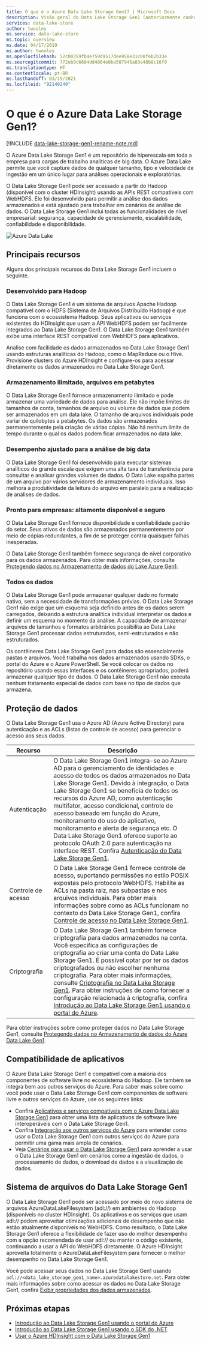 ```yaml
---
title: O que é o Azure Data Lake Storage Gen1? | Microsoft Docs
description: Visão geral do Data Lake Storage Gen1 (anteriormente conhecido como Azure Data Lake Store) e o valor que ele oferece em relação a outros armazenamentos de dados
services: data-lake-store
author: twooley
ms.service: data-lake-store
ms.topic: overview
ms.date: 04/17/2019
ms.author: twooley
ms.openlocfilehash: 52c00359fb4e759d9517dee958e31c00feb2b33e
ms.sourcegitcommit: 772eb9c6684dd4864e0ba507945a83e48b8c16f0
ms.translationtype: HT
ms.contentlocale: pt-BR
ms.lasthandoff: 03/19/2021
ms.locfileid: "92149249"
---
```

# <a name="what-is-azure-data-lake-storage-gen1"></a>O que é o Azure Data Lake Storage Gen1?

[!INCLUDE [data-lake-storage-gen1-rename-note.md](../../includes/data-lake-storage-gen1-rename-note.md)]

O Azure Data Lake Storage Gen1 é um repositório de hiperescala em toda a empresa para cargas de trabalho analíticas de big data. O Azure Data Lake permite que você capture dados de qualquer tamanho, tipo e velocidade de ingestão em um único lugar para análises operacionais e exploratórias.

O Data Lake Storage Gen1 pode ser acessado a partir do Hadoop (disponível com o cluster HDInsight) usando as APIs REST compatíveis com WebHDFS. Ele foi desenvolvido para permitir a análise dos dados armazenados e está ajustado para trabalhar em cenários de análise de dados. O Data Lake Storage Gen1 inclui todas as funcionalidades de nível empresarial: segurança, capacidade de gerenciamento, escalabilidade, confiabilidade e disponibilidade.

![Azure Data Lake](./media/data-lake-store-overview/data-lake-store-concept.png)

## <a name="key-capabilities"></a>Principais recursos

Alguns dos principais recursos do Data Lake Storage Gen1 incluem o seguinte.

### <a name="built-for-hadoop"></a>Desenvolvido para Hadoop

O Data Lake Storage Gen1 é um sistema de arquivos Apache Hadoop compatível com o HDFS (Sistema de Arquivos Distribuído Hadoop) e que funciona com o ecossistema Hadoop. Seus aplicativos ou serviços existentes do HDInsight que usam a API WebHDFS podem ser facilmente integrados ao Data Lake Storage Gen1. O Data Lake Storage Gen1 também exibe uma interface REST compatível com WebHDFS para aplicativos.

Analise com facilidade os dados armazenados no Data Lake Storage Gen1 usando estruturas analíticas do Hadoop, como o MapReduce ou o Hive. Provisione clusters do Azure HDInsight e configure-os para acessar diretamente os dados armazenados no Data Lake Storage Gen1.

### <a name="unlimited-storage-petabyte-files"></a>Armazenamento ilimitado, arquivos em petabytes

O Data Lake Storage Gen1 fornece armazenamento ilimitado e pode armazenar uma variedade de dados para análise. Ele não impõe limites de tamanhos de conta, tamanhos de arquivo ou volume de dados que podem ser armazenados em um data lake. O tamanho de arquivos individuais pode variar de quilobytes a petabytes. Os dados são armazenados permanentemente pela criação de várias cópias. Não há nenhum limite de tempo durante o qual os dados podem ficar armazenados no data lake.

### <a name="performance-tuned-for-big-data-analytics"></a>Desempenho ajustado para a análise de big data

O Data Lake Storage Gen1 foi desenvolvido para executar sistemas analíticos de grande escala que exigem uma alta taxa de transferência para consultar e analisar grandes volumes de dados. O Data Lake espalha partes de um arquivo por vários servidores de armazenamento individuais. Isso melhora a produtividade da leitura do arquivo em paralelo para a realização de análises de dados.

### <a name="enterprise-ready-highly-available-and-secure"></a>Pronto para empresas: altamente disponível e seguro

O Data Lake Storage Gen1 fornece disponibilidade e confiabilidade padrão do setor. Seus ativos de dados são armazenados permanentemente por meio de cópias redundantes, a fim de se proteger contra quaisquer falhas inesperadas.

O Data Lake Storage Gen1 também fornece segurança de nível corporativo para os dados armazenados. Para obter mais informações, consulte [Protegendo dados no Armazenamento de dados do Lake Azure Gen1](#DataLakeStoreSecurity).

### <a name="all-data"></a>Todos os dados

O Data Lake Storage Gen1 pode armazenar qualquer dado no formato nativo, sem a necessidade de transformações prévias. O Data Lake Storage Gen1 não exige que um esquema seja definido antes de os dados serem carregados, deixando a estrutura analítica individual interpretar os dados e definir um esquema no momento da análise. A capacidade de armazenar arquivos de tamanhos e formatos arbitrários possibilita ao Data Lake Storage Gen1 processar dados estruturados, semi-estruturados e não estruturados.

Os contêineres Data Lake Storage Gen1 para dados são essencialmente pastas e arquivos. Você trabalha nos dados armazenados usando SDKs, o portal do Azure e o Azure PowerShell. Se você colocar os dados no repositório usando essas interfaces e os contêineres apropriados, poderá armazenar qualquer tipo de dados. O Data Lake Storage Gen1 não executa nenhum tratamento especial de dados com base no tipo de dados que armazena.

## <a name="securing-data"></a><a name="DataLakeStoreSecurity"></a>Proteção de dados

O Data Lake Storage Gen1 usa o Azure AD (Azure Active Directory) para autenticação e as ACLs (listas de controle de acesso) para gerenciar o acesso aos seus dados.

| Recurso | Descrição |
| --- | --- |
| Autenticação |O Data Lake Storage Gen1 integra-se ao Azure AD para o gerenciamento de identidades e acesso de todos os dados armazenados no Data Lake Storage Gen1. Devido à integração, o Data Lake Storage Gen1 se beneficia de todos os recursos do Azure AD, como autenticação multifator, acesso condicional, controle de acesso baseado em função do Azure, monitoramento do uso do aplicativo, monitoramento e alerta de segurança etc. O Data Lake Storage Gen1 oferece suporte ao protocolo OAuth 2.0 para autenticação na interface REST. Confira [Autenticação do Data Lake Storage Gen1](data-lakes-store-authentication-using-azure-active-directory.md).|
| Controle de acesso |O Data Lake Storage Gen1 fornece controle de acesso, suportando permissões no estilo POSIX expostas pelo protocolo WebHDFS. Habilite as ACLs na pasta raiz, nas subpastas e nos arquivos individuais. Para obter mais informações sobre como as ACLs funcionam no contexto do Data Lake Storage Gen1, confira [Controle de acesso no Data Lake Storage Gen1](data-lake-store-access-control.md). |
| Criptografia |O Data Lake Storage Gen1 também fornece criptografia para dados armazenados na conta. Você especifica as configurações de criptografia ao criar uma conta do Data Lake Storage Gen1. É possível optar por ter os dados criptografados ou não escolher nenhuma criptografia. Para obter mais informações, consulte [Criptografia no Data Lake Storage Gen1](data-lake-store-encryption.md). Para obter instruções de como fornecer a configuração relacionada à criptografia, confira [Introdução ao Data Lake Storage Gen1 usando o portal do Azure](data-lake-store-get-started-portal.md). |

Para obter instruções sobre como proteger dados no Data Lake Storage Gen1, consulte [Protegendo dados no Armazenamento de dados do Azure Data Lake Gen1](data-lake-store-secure-data.md).

## <a name="application-compatibility"></a>Compatibilidade de aplicativos

O Azure Data Lake Storage Gen1 é compatível com a maioria dos componentes de software livre no ecossistema do Hadoop. Ele também se integra bem aos outros serviços do Azure. Para saber mais sobre como você pode usar o Data Lake Storage Gen1 com componentes de software livre e outros serviços do Azure, use os seguintes links:

- Confira [Aplicativos e serviços compatíveis com o Azure Data Lake Storage Gen1](data-lake-store-compatible-oss-other-applications.md) para obter uma lista de aplicativos de software livre interoperáveis com o Data Lake Storage Gen1.
- Confira [Integração aos outros serviços do Azure](data-lake-store-integrate-with-other-services.md) para entender como usar o Data Lake Storage Gen1 com outros serviços do Azure para permitir uma gama mais ampla de cenários.
- Veja [Cenários para usar o Data Lake Storage Gen1](data-lake-store-data-scenarios.md) para aprender a usar o Data Lake Storage Gen1 em cenários como a ingestão de dados, o processamento de dados, o download de dados e a visualização de dados.

## <a name="data-lake-storage-gen1-file-system"></a>Sistema de arquivos do Data Lake Storage Gen1

O Data Lake Storage Gen1 pode ser acessado por meio do novo sistema de arquivos AzureDataLakeFilesystem (adl://) em ambientes do Hadoop (disponíveis no cluster HDInsight). Os aplicativos e os serviços que usam adl:// podem aproveitar otimizações adicionais de desempenho que não estão atualmente disponíveis no WebHDFS. Como resultado, o Data Lake Storage Gen1 oferece a flexibilidade de fazer uso do melhor desempenho com a opção recomendada de usar adl:// ou manter o código existente, continuando a usar a API do WebHDFS diretamente. O Azure HDInsight aproveita totalmente o AzureDataLakeFilesystem para fornecer o melhor desempenho no Data Lake Storage Gen1.

Você pode acessar seus dados no Data Lake Storage Gen1 usando `adl://<data_lake_storage_gen1_name>.azuredatalakestore.net`. Para obter mais informações sobre como acessar os dados no Data Lake Storage Gen1, confira [Exibir propriedades dos dados armazenados](data-lake-store-get-started-portal.md#properties).

## <a name="next-steps"></a>Próximas etapas

- [Introdução ao Data Lake Storage Gen1 usando o portal do Azure](data-lake-store-get-started-portal.md)
- [Introdução ao Data Lake Storage Gen1 usando o SDK do .NET](data-lake-store-get-started-net-sdk.md)
- [Usar o Azure HDInsight com o Data Lake Storage Gen1](data-lake-store-hdinsight-hadoop-use-portal.md)